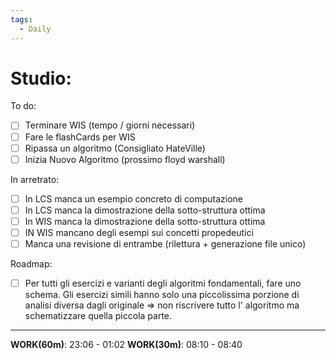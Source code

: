 ```yaml
---
tags:
  - Daily
---
```

# Studio:

To do: 

- [ ] Terminare WIS (tempo / giorni necessari)
- [ ] Fare le flashCards per WIS
- [ ] Ripassa un algoritmo (Consigliato HateVille)
- [ ] Inizia Nuovo Algoritmo (prossimo floyd warshall)

In arretrato:

- [ ] In LCS manca un esempio concreto di computazione
- [ ] In LCS manca la dimostrazione della sotto-struttura ottima
- [ ] In WIS manca la dimostrazione della sotto-struttura ottima 
- [ ] IN WIS mancano degli esempi sui concetti propedeutici
- [ ] Manca una revisione di entrambe (rilettura + generazione file unico)

Roadmap:

- [ ] Per tutti gli esercizi e varianti degli algoritmi fondamentali, fare uno schema. Gli esercizi simili hanno solo una piccolissima porzione di analisi diversa dagli originale => non riscrivere tutto l' algoritmo ma schematizzare quella piccola parte. 

***



**WORK(60m)**: 23:06 - 01:02
**WORK(30m)**: 08:10 - 08:40